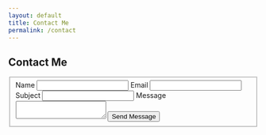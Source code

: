 ```yaml
---
layout: default
title: Contact Me
permalink: /contact
---
```


<section class="container">
  <h1>Contact Me</h1>
  <iframe name="hidden_iframe" id="hidden_iframe" style="display:none;"></iframe>
  
  <form 
    id="contact-form"
    action="https://docs.google.com/forms/d/e/1FAIpQLSfo_jZecxU8FtYGniXLRnjWKQjUCP4FVM_HlDABhd3gwcr6RQ/formResponse" 
    method="post" 
    target="hidden_iframe"
    onsubmit="return handleSubmit();">
    <fieldset>
      <!-- Replace the entry.XXXXXX with your actual Google Form field IDs -->
      <label for="nameField">Name</label>
      <input 
        type="text" 
        id="nameField" 
        name="entry.1380783930" 
        required>
      <label for="emailField">Email</label>
      <input 
        type="email" 
        id="emailField" 
        name="entry.342934552" 
        required>
     <label for="subjectField">Subject</label>
      <input 
        id="subjectField" 
        name="entry.645715719" 
        required>
        <label for="messageField">Message</label>
      <textarea 
        id="messageField" 
        name="entry.378702278" 
        required></textarea>
        <input 
        class="button-primary" 
        type="submit" 
        value="Send Message">
    </fieldset>
  </form>
</section>

<!-- Add this script to handle the form submission -->
<script>
function handleSubmit() {
    // Submit the form
    document.getElementById('contact-form').submit();
    
    // Wait a brief moment, then show success message and reset form
    setTimeout(function() {
        document.getElementById('contact-form').reset();
        alert('Thanks! Your message has been sent.');
        // Or use a nicer notification instead of alert
    }, 1000);
    
    // Prevent page reload
    return false;
}
</script>